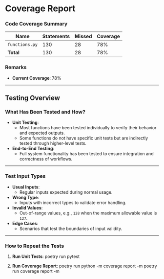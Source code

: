 # **Coverage Report**

### **Code Coverage Summary**
| Name               | Statements | Missed | Coverage |
|--------------------|------------|--------|----------|
| `functions.py`     | 130        | 28     | 78%      |
| **Total**          | 130        | 28     | 78%      |

### **Remarks**
- **Current Coverage**: 78%
---

## **Testing Overview**

### **What Has Been Tested and How?**
- **Unit Testing**: 
  - Most functions have been tested individually to verify their behavior and expected outputs.
  - Some functions do not have specific unit tests but are indirectly tested through higher-level tests.
- **End-to-End Testing**:
  - Full system functionality has been tested to ensure integration and correctness of workflows.

---

### **Test Input Types**
- **Usual Inputs**:
  - Regular inputs expected during normal usage.
- **Wrong Type**:
  - Inputs with incorrect types to validate error handling.
- **Invalid Values**:
  - Out-of-range values, e.g., `128` when the maximum allowable value is `127`.
- **Edge Cases**:
  - Scenarios that test the boundaries of input validity.

---

### **How to Repeat the Tests**
1. **Run Unit Tests**:
   poetry run pytest

2. **Run Coverage Report**:
   poetry run python -m coverage report -m
   poetry run coverage report -m
